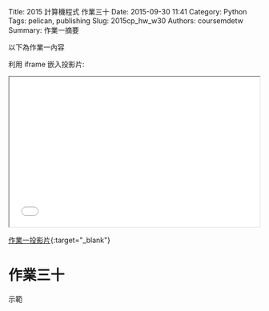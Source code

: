 Title: 2015 計算機程式 作業三十
Date: 2015-09-30 11:41
Category: Python
Tags: pelican, publishing
Slug: 2015cp_hw_w30
Authors: coursemdetw
Summary: 作業一摘要

以下為作業一內容

利用 iframe 嵌入投影片:

<iframe src="6666_cp_w30_p.html" width="500" height="300"></iframe>

[作業一投影片](6666_cp_w30_p.html){:target="_blank"}

作業三十
=====
示範